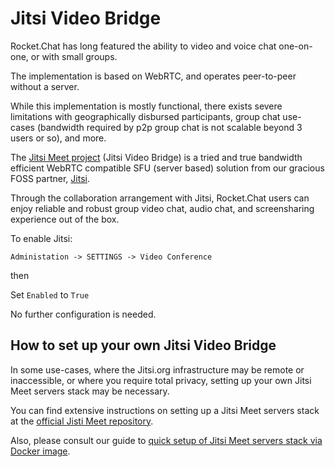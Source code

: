 # Jitsi Video Bridge

Rocket.Chat has long featured the ability to video and voice chat one-on-one, or with small groups. 

The implementation is based on WebRTC, and operates peer-to-peer without a server.   
 
 While this implementation is mostly functional, there exists severe limitations with geographically 
 disbursed participants, group chat use-cases (bandwidth required by p2p group chat
 is not scalable beyond 3 users or so), and more.

The [Jitsi Meet project](https://jitsi.org/Projects/JitsiMeet) (Jitsi Video Bridge) is a tried and true bandwidth efficient WebRTC compatible SFU (server based) 
solution from our gracious FOSS partner, [Jitsi](https://jitsi.org/).

Through the collaboration arrangement with Jitsi, Rocket.Chat users can enjoy  reliable and robust
group video chat, audio chat, and screensharing experience out of the box.  

To enable Jitsi:

`Administation -> SETTINGS -> Video Conference`

then

Set  `Enabled`  to `True`

No further configuration is needed.

## How to set up your own Jitsi Video Bridge

In some use-cases, where the Jitsi.org infrastructure may be remote or inaccessible, or where you
require total privacy,  setting up your own Jitsi Meet servers stack may be necessary.

You can find extensive instructions on setting up a Jitsi Meet servers stack at the [official Jisti Meet repository](https://github.com/jitsi/jitsi-meet).

Also, please consult our guide to [quick setup of Jitsi Meet servers stack via Docker image]().


